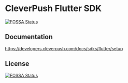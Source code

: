 # CleverPush Flutter SDK
[![FOSSA Status](https://app.fossa.com/api/projects/git%2Bgithub.com%2Fcleverpush%2Fcleverpush-flutter-sdk.svg?type=shield)](https://app.fossa.com/projects/git%2Bgithub.com%2Fcleverpush%2Fcleverpush-flutter-sdk?ref=badge_shield)


## Documentation

https://developers.cleverpush.com/docs/sdks/flutter/setup


## License
[![FOSSA Status](https://app.fossa.com/api/projects/git%2Bgithub.com%2Fcleverpush%2Fcleverpush-flutter-sdk.svg?type=large)](https://app.fossa.com/projects/git%2Bgithub.com%2Fcleverpush%2Fcleverpush-flutter-sdk?ref=badge_large)